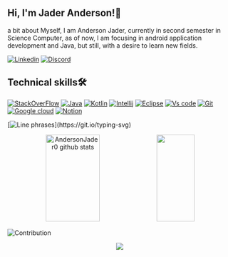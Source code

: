 ## Hi, I'm Jader Anderson!👋

a bit about Myself, I am Anderson Jader, currently in second semester in Science Computer, as of now, I am focusing in android application development and Java, but still, with a desire to learn new  fields.

[![Linkedin](https://img.shields.io/badge/LinkedIn-0077B5?style=for-the-badge&logo=linkedin&logoColor=white)](https://www.linkedin.com/in/anderson-jader-710685235/)
[![Discord](https://img.shields.io/badge/Discord-7289DA?style=for-the-badge&logo=discord&logoColor=white)](https://discord.com/channels/@me)


## Technical skills🛠️

[![StackOverFlow](https://img.shields.io/badge/Stack_Overflow-FE7A16?style=for-the-badge&logo=stack-overflow&logoColor=white)]()
[![Java](https://img.shields.io/badge/Java-ED8B00?style=for-the-badge&logo=java&logoColor=white)]()
[![Kotlin](https://img.shields.io/badge/Kotlin-0095D5?&style=for-the-badge&logo=kotlin&logoColor=white)]()
[![Intellij](https://img.shields.io/badge/IntelliJ_IDEA-000000.svg?style=for-the-badge&logo=intellij-idea&logoColor=white)]()
[![Eclipse](https://img.shields.io/badge/Eclipse-2C2255?style=for-the-badge&logo=eclipse&logoColor=white)]()
[![Vs code](https://img.shields.io/badge/Visual_Studio_Code-0078D4?style=for-the-badge&logo=visual%20studio%20code&logoColor=white)]() 
[![Git](https://img.shields.io/badge/GIT-E44C30?style=for-the-badge&logo=git&logoColor=white)]()
[![Google cloud](https://img.shields.io/badge/Google_Cloud-4285F4?style=for-the-badge&logo=google-cloud&logoColor=white)]()
[![Notion](https://img.shields.io/badge/Notion-000000?style=for-the-badge&logo=notion&logoColor=white)]()


[![Line phrases](https://readme-typing-svg.herokuapp.com/?color=00bfbf&size=35&center=true&vCenter=true&width=1000&lines=Welcome:%29;I'm+18+years+old.;I'm+studying+in+Unimonte.)](https://git.io/typing-svg)

<div align="center">  
  <img width="49%" height="195px" src="https://github-readme-stats.vercel.app/api?username=AndersonJader0&show_icons=true&count_private=true&hide_border=true&title_color=00bfbf&icon_color=00bfbf&text_color=c9d1d9&bg_color=0d1117" alt="AndersonJader0 github stats" /> 
  <img width="41%" height="195px" src="https://github-readme-stats.vercel.app/api/top-langs/?username=AndersonJader0&layout=compact&hide_border=true&title_color=00bfbf&text_color=00bfbf&bg_color=0d1117" />
</div>

![Contribution](https://activity-graph.herokuapp.com/graph?username=AndersonJader0&theme=gotham&hide_border=true&area=true)


<p align="center">
  <img src="https://github-profile-trophy.vercel.app/?username=AndersonJader0&theme=dracula&row=2&no-bg=true&column=3&margin-w=15&margin-h=15" />
</p>
